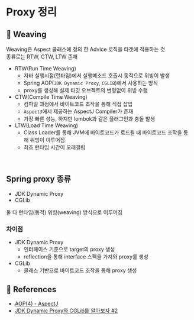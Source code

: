 # Proxy 정리

## :pushpin: Weaving

Weaving은 Aspect 클래스에 정의 한 Advice 로직을 타겟에 적용하는 것  
종류로는 RTW, CTW, LTW 존재
- RTW(Run Time Weaving)
  - 자바 실행시점(런타임)에서 실행메소드 호출시 동적으로 위빙이 발생
  - Spring AOP(`JDK Dynamic Proxy`, `CGLIB`)에서 사용하는 방식
  - proxy를 생성해 실제 타깃 오브젝트의 변형없이 위빙 수행
- CTW(Compile Time Weaving)
  - 컴파일 과정에서 바이트코드 조작을 통해 직접 삽입
  - `AspectJ`에서 제공하는 AspectJ Compiler가 존재
  - 가장 빠른 성능, 하지만 lombok과 같은 플러그인과 충돌 발생
- LTW(Load Time Weaving)
  - Class Loader를 통해 JVM에 바이트코드가 로드될 때 바이트코드 조작을 통해 위빙이 이루어짐
  - 최초 런타임 시간이 오래걸림

<br> 

## Spring proxy 종류

- JDK Dynamic Proxy
- CGLib  

둘 다 런타임(동적) 위빙(weaving) 방식으로 이루어짐

### 차이점
- JDK Dynamic Proxy 
  - 인터페이스 기준으로 target의 proxy 생성
  - reflection을 통해 interface 스펙을 가져와 proxy를 생성
- CGLib
  - 클래스 기반으로 바이트코드 조작을 통해 proxy 생성


## :pushpin: References
- [AOP(4) - AspectJ](https://dahye-jeong.gitbook.io/spring/spring/2020-04-10-aop-aspectj)
- [JDK Dynamic Proxy와 CGLib를 알아보자 #2](https://velog.io/@suhongkim98/JDK-Dynamic-Proxy%EC%99%80-CGLib)